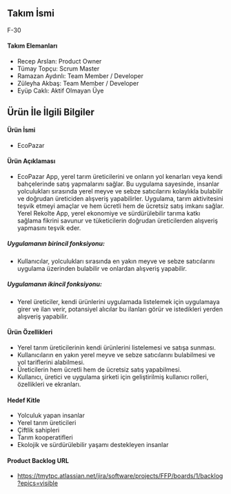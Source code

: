 ## Takım İsmi
 F-30
 
#### Takım Elemanları
 - Recep Arslan: Product Owner
 - Tümay Topçu: Scrum Master
 - Ramazan Aydınlı: Team Member / Developer
 - Züleyha Akbaş: Team Member / Developer
 - Eyüp Caklı: Aktif Olmayan Üye
 
 
## Ürün İle İlgili Bilgiler
 
 #### Ürün İsmi
 - EcoPazar
 
 #### Ürün Açıklaması
 - EcoPazar App, yerel tarım üreticilerini ve onların yol kenarları veya kendi bahçelerinde satış yapmalarını sağlar. Bu uygulama sayesinde, insanlar yolculukları sırasında yerel meyve ve sebze satıcılarını kolaylıkla bulabilir ve doğrudan üreticiden alışveriş yapabilirler. Uygulama, tarım aktivitesini teşvik etmeyi amaçlar ve hem ücretli hem de ücretsiz satış imkanı sağlar. Yerel Rekolte App, yerel ekonomiye ve sürdürülebilir tarıma katkı sağlama fikrini savunur ve tüketicilerin doğrudan üreticilerden alışveriş yapmasını teşvik eder.
 
 ##### Uygulamanın birincil fonksiyonu: 
 - Kullanıcılar, yolculukları sırasında en yakın meyve ve sebze satıcılarını uygulama üzerinden bulabilir ve onlardan alışveriş yapabilir.
 
 ##### Uygulamanın ikincil fonksiyonu: 
 - Yerel üreticiler, kendi ürünlerini uygulamada listelemek için uygulamaya girer ve ilan verir, potansiyel alıcılar bu ilanları görür ve istedikleri yerden alışveriş yapabilir.


 #### Ürün Özellikleri
 - Yerel tarım üreticilerinin kendi ürünlerini listelemesi ve satışa sunması.
 - Kullanıcıların en yakın yerel meyve ve sebze satıcılarını bulabilmesi ve yol tariflerini alabilmesi.
 - Üreticilerin hem ücretli hem de ücretsiz satış yapabilmesi.
 - Kullanıcı, üretici ve uygulama şirketi için geliştirilmiş kullanıcı rolleri, özellikleri ve ekranları.

 #### Hedef Kitle
 - Yolculuk yapan insanlar
 - Yerel tarım üreticileri
 - Çiftlik sahipleri
 - Tarım kooperatifleri
 - Ekolojik ve sürdürülebilir yaşamı destekleyen insanlar

 #### Product Backlog URL
 - https://tmytpc.atlassian.net/jira/software/projects/FFP/boards/1/backlog?epics=visible 
 


